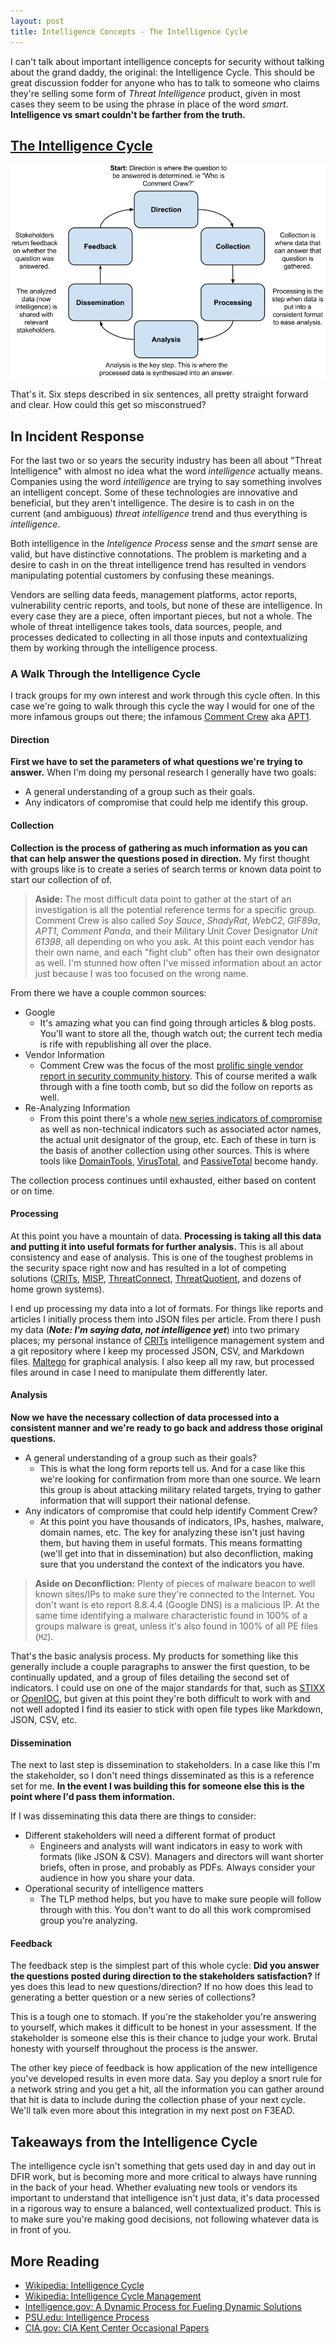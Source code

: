 ```yaml
---
layout: post
title: Intelligence Concepts - The Intelligence Cycle
---
```


I can't talk about important intelligence concepts for security without talking about the grand daddy, the original: the Intelligence Cycle. This should be great discussion fodder for anyone who has to talk to someone who claims they're selling some form of _Threat Intelligence_ product, given in most cases they seem to be using the phrase in place of the word _smart_. __Intelligence vs smart couldn't be farther from the truth.__

## [The Intelligence Cycle](https://www.cia.gov/kids-page/6-12th-grade/who-we-are-what-we-do/the-intelligence-cycle.html)

![Intelligence Cycle](/public/intelligence-cycle.png)

That's it. Six steps described in six sentences, all pretty straight forward and clear. How could this get so  misconstrued?

## In Incident Response

For the last two or so years the security industry has been all about "Threat Intelligence" with almost no idea what the word _intelligence_ actually means. Companies using the word _intelligence_ are trying to say something involves an intelligent concept. Some of these technologies are innovative and beneficial, but they aren't intelligence. The desire is to cash in on the current (and ambiguous) _threat intelligence_ trend and thus everything is _intelligence_.

Both intelligence in the _Inteligence Process_ sense and the _smart_ sense are valid, but have distinctive connotations. The problem is marketing and a desire to cash in on the threat intelligence trend has resulted in vendors manipulating potential customers by confusing these meanings.

Vendors are selling data feeds, management platforms, actor reports, vulnerability centric reports, and tools, but none of these are intelligence. In every case they are a piece, often important pieces, but not a whole. The whole of threat intelligence takes tools, data sources, people, and processes dedicated to collecting in all those inputs and contextualizing them by working through the intelligence process.

### A Walk Through the Intelligence Cycle

I track groups for my own interest and work through this cycle often. In this case we're going to walk through this cycle the way I would for one of the more infamous groups out there; the infamous [Comment Crew](http://en.wikipedia.org/wiki/PLA_Unit_61398) aka [APT1](https://www.mandiant.com/blog/mandiant-exposes-apt1-chinas-cyber-espionage-units-releases-3000-indicators/).

#### Direction
__First we have to set the parameters of what questions we're trying to answer.__ When I'm doing my personal research I generally have two goals:

- A general understanding of a group such as their  goals.
- Any indicators of compromise that could help me identify this group.

#### Collection

__Collection is the process of gathering as much information as you can that can help answer the questions posed in direction.__ My first thought with groups like is to create a series of search terms or known data point to start our collection of of.

> __Aside:__ The most difficult data point to gather at the start of an investigation is all the potential reference terms for a specific group. Comment Crew is also called _Soy Sauce_, _ShadyRat_, _WebC2_, _GIF89a_, _APT1_, _Comment Panda_, and their Military Unit Cover Designator _Unit 61398_, all depending on who you ask. At this point each vendor has their own name, and each "fight club" often has their own designator as well. I'm stunned how often I've missed information about an actor just because I was too focused on the wrong name.

From there we have a couple common sources:

- Google
    - It's amazing what you can find going through articles & blog posts. You'll want to store all the, though watch out; the current tech media is rife with republishing all over the place.
- Vendor Information
    - Comment Crew was the focus of the most [<i class="fa fa-file-pdf-o"></i> prolific single vendor report in security community history](http://intelreport.mandiant.com/Mandiant_APT1_Report.pdf). This of course merited a walk through with a fine tooth comb, but so did the follow on reports as well.
- Re-Analyzing Information
    - From this point there's a whole [<i class="fa fa-file-archive-o"></i> new series indicators of compromise](http://intelreport.mandiant.com/Mandiant_APT1_Report_Appendix.zip) as well as non-technical indicators such as associated actor names, the actual unit designator of the group, etc. Each of these in turn is the basis of another collection using other sources. This is where tools like [DomainTools](http://www.domaintools.com/), [VirusTotal](https://www.virustotal.com/), and [PassiveTotal](https://www.passivetotal.org/) become handy.

The collection process continues until exhausted, either based on content or on time.

#### Processing

At this point you have a mountain of data. __Processing is taking all this data and putting it into useful formats for further analysis.__ This is all about consistency and ease of analysis. This is one of the toughest problems in the security space right now and has resulted in a lot of competing solutions ([CRITs](http://crits.github.io/), [MISP](http://www.misp-project.org/), [ThreatConnect](http://threatconnect.com/), [ThreatQuotient](https://www.threatq.com/), and dozens of home grown systems).  

I end up processing my data into a lot of formats. For things like reports and articles I initially process them into JSON files per article. From there I push my data (___Note: I'm saying data, not intelligence yet___) into two primary places; my personal instance of [CRITs](http://crits.github.io/) intelligence management system and a git repository where I keep my processed JSON, CSV, and Markdown files. [Maltego](https://www.paterva.com/web6/products/maltego.php) for graphical analysis. I also keep all my raw, but processed files around in case I need to manipulate them differently later.

#### Analysis

__Now we have the necessary collection of data processed into a consistent manner and we're ready to go back and address those original questions.__

- A general understanding of a group such as their goals?
    - This is what the long form reports tell us. And for a case like this we're looking for confirmation from more than one source. We learn this group is about attacking military related targets, trying to gather information that will support their national defense.
- Any indicators of compromise that could help identify Comment Crew?
    - At this point you have thousands of indicators, IPs, hashes, malware, domain names, etc. The key for analyzing these isn't just having them, but having them in useful formats. This means formatting (we'll get into that in dissemination) but also deconfliction, making sure that you understand the context of the indicators you have.

> __Aside on Deconfliction:__ Plenty of pieces of malware beacon to well known sites/IPs to make sure they're connected to the Internet. You don't want is eto report 8.8.4.4 (Google DNS) is a malicious IP. At the same time identifying a malware characteristic found in 100% of a groups malware is great, unless it's also found in 100% of all PE files (```MZ```).

That's the basic analysis process. My products for something like this generally include a couple paragraphs to answer the first question, to be continually updated, and a group of files detailing the second set of indicators. I could use on one of the major standards for that, such as [STIXX](https://stix.mitre.org/) or [OpenIOC](http://www.openioc.org/), but given at this point they're both difficult to work with and not well adopted I find its easier to stick with open file types like Markdown, JSON, CSV, etc.

#### Dissemination

The next to last step is dissemination to stakeholders. In a case like this I'm the stakeholder, so I don't need things disseminated as this is a reference set for me. __In the event I was building this for someone else this is the point where I'd pass them information.__

If I was disseminating this data there are things to consider:

- Different stakeholders will need a different format of product
    - Engineers and analysts will want indicators in easy to work with formats (like JSON & CSV). Managers and directors will want shorter briefs, often in prose, and probably as PDFs. Always consider your audience in how you share your data.
- Operational security of intelligence matters
    - The TLP method helps, but you have to make sure people will follow through with this. You don't want to do all this work compromised group you're analyzing.

#### Feedback

The feedback step is the simplest part of this whole cycle: __Did you answer the questions posted during direction to the stakeholders satisfaction?__ If yes does this lead to new questions/direction? If no how does this lead to generating a better question or a new series of collections?

This is a tough one to stomach. If you're the stakeholder you're answering to yourself, which makes it difficult to be honest in your assessment. If the stakeholder is someone else this is their chance to judge your work. Brutal honesty with yourself throughout the process is the answer.

The other key piece of feedback is how application of the new intelligence you've developed results in even more data. Say you deploy a snort rule for a network string and you get a hit, all the information you can gather around that hit is data to include during the collection phase of your next cycle. We'll talk even more about this integration in my next post on F3EAD.

## Takeaways from the Intelligence Cycle

The intelligence cycle isn't something that gets used day in and day out in DFIR work, but is becoming more and more critical to always have running in the back of your head. Whether evaluating new tools or vendors its important to understand that intelligence isn't just data, it's data processed in a rigorous way to ensure a balanced, well contextualized product. This is to make sure you're making good decisions, not following whatever data is in front of you.

## More Reading
- [Wikipedia: Intelligence Cycle](http://en.wikipedia.org/wiki/Intelligence_cycle)
- [Wikipedia: Intelligence Cycle Management](http://en.wikipedia.org/wiki/Intelligence_cycle_management)
- [Intelligence.gov: A Dynamic Process for Fueling Dynamic Solutions](http://www.intelligence.gov/mission/how-intelligence-works.html)
- [PSU.edu: Intelligence Process](https://courseware.e-education.psu.edu/courses/bootcamp/lo07/09.html)
- [CIA.gov: CIA Kent Center Occasional Papers](https://www.cia.gov/library/kent-center-occasional-papers)

